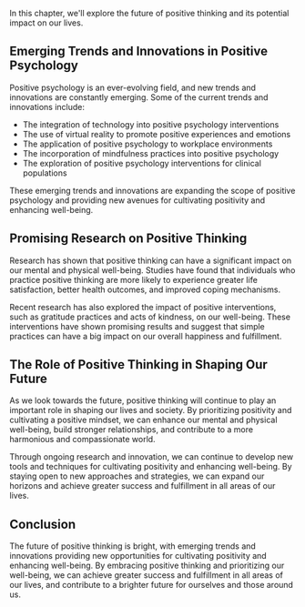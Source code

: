 
In this chapter, we'll explore the future of positive thinking and its potential impact on our lives.

Emerging Trends and Innovations in Positive Psychology
------------------------------------------------------

Positive psychology is an ever-evolving field, and new trends and innovations are constantly emerging. Some of the current trends and innovations include:

* The integration of technology into positive psychology interventions
* The use of virtual reality to promote positive experiences and emotions
* The application of positive psychology to workplace environments
* The incorporation of mindfulness practices into positive psychology
* The exploration of positive psychology interventions for clinical populations

These emerging trends and innovations are expanding the scope of positive psychology and providing new avenues for cultivating positivity and enhancing well-being.

Promising Research on Positive Thinking
---------------------------------------

Research has shown that positive thinking can have a significant impact on our mental and physical well-being. Studies have found that individuals who practice positive thinking are more likely to experience greater life satisfaction, better health outcomes, and improved coping mechanisms.

Recent research has also explored the impact of positive interventions, such as gratitude practices and acts of kindness, on our well-being. These interventions have shown promising results and suggest that simple practices can have a big impact on our overall happiness and fulfillment.

The Role of Positive Thinking in Shaping Our Future
---------------------------------------------------

As we look towards the future, positive thinking will continue to play an important role in shaping our lives and society. By prioritizing positivity and cultivating a positive mindset, we can enhance our mental and physical well-being, build stronger relationships, and contribute to a more harmonious and compassionate world.

Through ongoing research and innovation, we can continue to develop new tools and techniques for cultivating positivity and enhancing well-being. By staying open to new approaches and strategies, we can expand our horizons and achieve greater success and fulfillment in all areas of our lives.

Conclusion
----------

The future of positive thinking is bright, with emerging trends and innovations providing new opportunities for cultivating positivity and enhancing well-being. By embracing positive thinking and prioritizing our well-being, we can achieve greater success and fulfillment in all areas of our lives, and contribute to a brighter future for ourselves and those around us.
